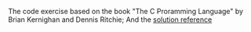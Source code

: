 The code exercise based on the book "The C Proramming Language" by Brian Kernighan and Dennis Ritchie;
And the [solution reference](http://clc-wiki.net/wiki/K%26R2_solutions)

